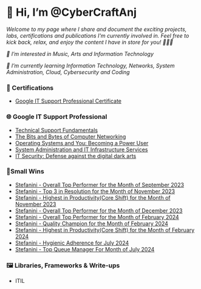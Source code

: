 <h1>👋 Hi, I’m @CyberCraftAnj </h1>

_Welcome to my page where I share and document the exciting projects, labs, certifications and publications I'm currently involved in. Feel free to kick back, relax, and enjoy the content I have in store for you! 🚀🚀🚀_

_👀 I’m interested in Music, Arts and Information Technology_

_🌱 I’m currently learning Information Technology, Networks, System Administration, Cloud, Cybersecurity and Coding_

<h3>📜 Certifications</h3>

- [Google IT Support Professional Certificate]()

<h3>🌐 Google IT Support Professional</h3>

- [Technical Support Fundamentals](https://github.com/CyberCraftAnj/CyberCraftAnj/blob/main/Google%20IT%20Support%20Professional/Technical%20Support%20Fundamentals.md)
- [The Bits and Bytes of Computer Networking](https://github.com/CyberCraftAnj/CyberCraftAnj/blob/main/Google%20IT%20Support%20Professional/The%20Bits%20and%20Bytes%20of%20Computer%20Networking.md)
- [Operating Systems and You: Becoming a Power User](https://github.com/CyberCraftAnj/CyberCraftAnj/blob/main/Google%20IT%20Support%20Professional/Operating%20Systems%20and%20You:%20Becoming%20a%20Power%20User.md)
- [System Administration and IT Infrastructure Services](https://github.com/CyberCraftAnj/CyberCraftAnj/blob/main/Google%20IT%20Support%20Professional/System%20Administration%20and%20IT%20Infrastructure%20Services.md)
- [IT Security: Defense against the digital dark arts](https://github.com/CyberCraftAnj/CyberCraftAnj/blob/main/Google%20IT%20Support%20Professional/IT%20Security%3A%20Defense%20against%20the%20digital%20dark%20arts.md)

<h3>🚀Small Wins</h3>

- [Stefanini - Overall Top Performer for the Month of September 2023](https://github.com/CyberCraftAnj/CyberCraftAnj/blob/main/Small%20Wins/Stefanini/Overall%20Top%20Performer%20for%20the%20Month%20of%20September.md)
- [Stefanini - Top 3 in Resolution for the Month of November 2023](https://github.com/CyberCraftAnj/CyberCraftAnj/blob/main/Small%20Wins/Stefanini/Top%203%20in%20Resolution%20for%20the%20Month%20of%20November.md)
- [Stefanini - Highest in Productivity(Core Shift) for the Month of November 2023](https://github.com/CyberCraftAnj/CyberCraftAnj/blob/main/Small%20Wins/Stefanini/Highest%20in%20Productivity(Core%20Shift)%20for%20the%20Month%20of%20November.md)
- [Stefanini - Overall Top Performer for the Month of December 2023](https://github.com/CyberCraftAnj/CyberCraftAnj/blob/main/Small%20Wins/Stefanini/Overall%20Top%20Performer%20for%20the%20Month%20of%20December%202023.md)
- [Stefanini - Overall Top Performer for the Month of February 2024](https://github.com/CyberCraftAnj/CyberCraftAnj/blob/main/Small%20Wins/Stefanini/Stefanini%20-%20Overall%20Top%20Performer%20for%20the%20Month%20of%20February%202024.md)
- [Stefanini - Quality Champion for the Month of February 2024](https://github.com/CyberCraftAnj/CyberCraftAnj/blob/main/Small%20Wins/Stefanini/Stefanini%20-%20Quality%20Champion%20for%20the%20Month%20of%20February%202024.md)
- [Stefanini - Highest in Productivity(Core Shift) for the Month of February 2024](https://github.com/CyberCraftAnj/CyberCraftAnj/blob/main/Small%20Wins/Stefanini/Highest%20in%20Productivity(Core%20Shift)%20for%20the%20Month%20of%20November.md)
- [Stefanini - Hygienic Adherence for July 2024](https://github.com/CyberCraftAnj/CyberCraftAnj/blob/main/Small%20Wins/Stefanini/Hygienic%20Adherence%20for%20July%202024.png)
- [Stefanini - Top Queue Manager For Month of July 2024](https://github.com/CyberCraftAnj/CyberCraftAnj/blob/main/Small%20Wins/Stefanini/Top%20Queue%20Manager%20For%20Month%20of%20July%202024.png)
<h3>🖼️ Libraries, Frameworks & Write-ups</h3>

- ITIL


<!---
CyberCraftAnj/CyberCraftAnj is a ✨ special ✨ repository because its `README.md` (this file) appears on your GitHub profile.
You can click the Preview link to take a look at your changes.
--->

